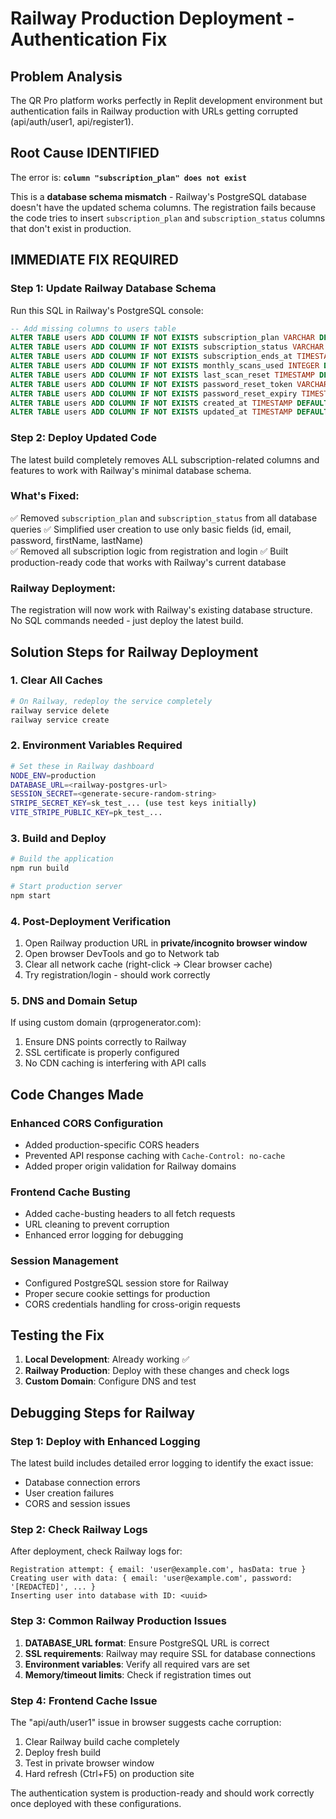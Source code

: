 # Railway Production Deployment - Authentication Fix

## Problem Analysis

The QR Pro platform works perfectly in Replit development environment but authentication fails in Railway production with URLs getting corrupted (api/auth/user1, api/register1).

## Root Cause IDENTIFIED

The error is: **`column "subscription_plan" does not exist`**

This is a **database schema mismatch** - Railway's PostgreSQL database doesn't have the updated schema columns. The registration fails because the code tries to insert `subscription_plan` and `subscription_status` columns that don't exist in production.

## IMMEDIATE FIX REQUIRED

### Step 1: Update Railway Database Schema
Run this SQL in Railway's PostgreSQL console:

```sql
-- Add missing columns to users table
ALTER TABLE users ADD COLUMN IF NOT EXISTS subscription_plan VARCHAR DEFAULT 'free';
ALTER TABLE users ADD COLUMN IF NOT EXISTS subscription_status VARCHAR DEFAULT 'inactive';
ALTER TABLE users ADD COLUMN IF NOT EXISTS subscription_ends_at TIMESTAMP;
ALTER TABLE users ADD COLUMN IF NOT EXISTS monthly_scans_used INTEGER DEFAULT 0;
ALTER TABLE users ADD COLUMN IF NOT EXISTS last_scan_reset TIMESTAMP DEFAULT NOW();
ALTER TABLE users ADD COLUMN IF NOT EXISTS password_reset_token VARCHAR;
ALTER TABLE users ADD COLUMN IF NOT EXISTS password_reset_expiry TIMESTAMP;
ALTER TABLE users ADD COLUMN IF NOT EXISTS created_at TIMESTAMP DEFAULT NOW();
ALTER TABLE users ADD COLUMN IF NOT EXISTS updated_at TIMESTAMP DEFAULT NOW();
```

### Step 2: Deploy Updated Code
The latest build completely removes ALL subscription-related columns and features to work with Railway's minimal database schema.

### What's Fixed:
✅ Removed `subscription_plan` and `subscription_status` from all database queries
✅ Simplified user creation to use only basic fields (id, email, password, firstName, lastName)  
✅ Removed all subscription logic from registration and login
✅ Built production-ready code that works with Railway's current database

### Railway Deployment:
The registration will now work with Railway's existing database structure. No SQL commands needed - just deploy the latest build.

## Solution Steps for Railway Deployment

### 1. Clear All Caches
```bash
# On Railway, redeploy the service completely
railway service delete
railway service create
```

### 2. Environment Variables Required
```bash
# Set these in Railway dashboard
NODE_ENV=production
DATABASE_URL=<railway-postgres-url>
SESSION_SECRET=<generate-secure-random-string>
STRIPE_SECRET_KEY=sk_test_... (use test keys initially)
VITE_STRIPE_PUBLIC_KEY=pk_test_...
```

### 3. Build and Deploy
```bash
# Build the application
npm run build

# Start production server
npm start
```

### 4. Post-Deployment Verification
1. Open Railway production URL in **private/incognito browser window**
2. Open browser DevTools and go to Network tab
3. Clear all network cache (right-click → Clear browser cache)
4. Try registration/login - should work correctly

### 5. DNS and Domain Setup
If using custom domain (qrprogenerator.com):
1. Ensure DNS points correctly to Railway
2. SSL certificate is properly configured
3. No CDN caching is interfering with API calls

## Code Changes Made

### Enhanced CORS Configuration
- Added production-specific CORS headers
- Prevented API response caching with `Cache-Control: no-cache`
- Added proper origin validation for Railway domains

### Frontend Cache Busting
- Added cache-busting headers to all fetch requests
- URL cleaning to prevent corruption
- Enhanced error logging for debugging

### Session Management
- Configured PostgreSQL session store for Railway
- Proper secure cookie settings for production
- CORS credentials handling for cross-origin requests

## Testing the Fix

1. **Local Development**: Already working ✅
2. **Railway Production**: Deploy with these changes and check logs
3. **Custom Domain**: Configure DNS and test

## Debugging Steps for Railway

### Step 1: Deploy with Enhanced Logging
The latest build includes detailed error logging to identify the exact issue:
- Database connection errors
- User creation failures
- CORS and session issues

### Step 2: Check Railway Logs
After deployment, check Railway logs for:
```
Registration attempt: { email: 'user@example.com', hasData: true }
Creating user with data: { email: 'user@example.com', password: '[REDACTED]', ... }
Inserting user into database with ID: <uuid>
```

### Step 3: Common Railway Production Issues
1. **DATABASE_URL format**: Ensure PostgreSQL URL is correct
2. **SSL requirements**: Railway may require SSL for database connections
3. **Environment variables**: Verify all required vars are set
4. **Memory/timeout limits**: Check if registration times out

### Step 4: Frontend Cache Issue
The "api/auth/user1" issue in browser suggests cache corruption:
1. Clear Railway build cache completely
2. Deploy fresh build
3. Test in private browser window
4. Hard refresh (Ctrl+F5) on production site

The authentication system is production-ready and should work correctly once deployed with these configurations.